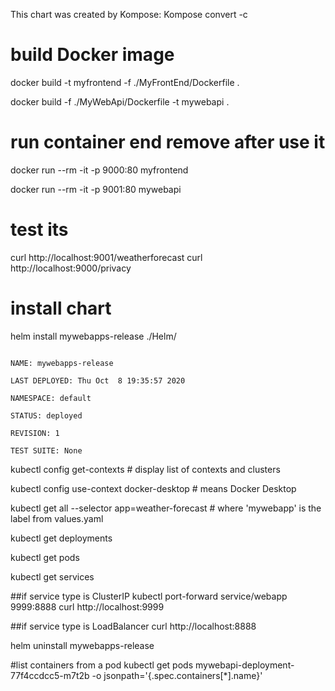 This chart was created by Kompose: Kompose convert -c


# build Docker image
docker build -t myfrontend -f ./MyFrontEnd/Dockerfile .

docker build -f ./MyWebApi/Dockerfile -t mywebapi .

# run container end remove after use it
docker run --rm -it -p 9000:80 myfrontend

docker run --rm -it -p 9001:80 mywebapi

# test its
curl http://localhost:9001/weatherforecast
curl http://localhost:9000/privacy

# install chart

helm install mywebapps-release ./Helm/

																		NAME: mywebapps-release
																		LAST DEPLOYED: Thu Oct  8 19:35:57 2020
																		NAMESPACE: default
																		STATUS: deployed
																		REVISION: 1
																		TEST SUITE: None



kubectl config get-contexts												# display list of contexts and clusters

kubectl config use-context docker-desktop								# means Docker Desktop


kubectl get all --selector app=weather-forecast							# where 'mywebapp' is the label from values.yaml

kubectl get deployments

kubectl get pods

kubectl get services

##if service type is ClusterIP
kubectl port-forward service/webapp 9999:8888
curl http://localhost:9999

##if service type is LoadBalancer
curl http://localhost:8888

helm uninstall mywebapps-release


#list containers from a pod 
kubectl get pods mywebapi-deployment-77f4ccdcc5-m7t2b -o jsonpath='{.spec.containers[*].name}'